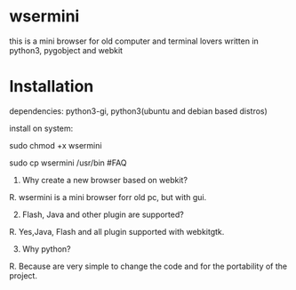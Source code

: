 # wsermini
this is a mini browser for old computer and terminal lovers written in python3, pygobject and webkit
# Installation
dependencies: python3-gi, python3(ubuntu and debian based distros)

install on system:

sudo chmod +x wsermini

sudo cp wsermini /usr/bin
#FAQ
1. Why create a new browser based on webkit?

R. wsermini is a mini browser forr old pc, but with gui.

2. Flash, Java and other plugin are supported?

R. Yes,Java, Flash and  all plugin supported with webkitgtk.

3. Why python?

R. Because are very simple to change the code and for the portability of the project.

